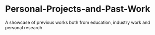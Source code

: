 # Personal-Projects-and-Past-Work
A showcase of previous works both from education, industry work and personal research
